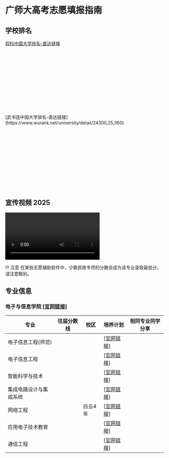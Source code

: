 # 广师大高考志愿填报指南

## 学校排名

[软科中国大学排名-直达链接](https://www.shanghairanking.cn/institution/guangdong-polytechnic-normal-university)
<div id="container-01" style="height: 200px"></div>
[武书连中国大学排名-直达链接](https://www.wurank.net/university/detail/24300,25,360)
<div id="container-02" style="height: 200px"></div>

<script type="text/javascript" src="https://fastly.jsdelivr.net/npm/echarts@5/dist/echarts.min.js"></script>
<script type="text/javascript">
    var dom = document.getElementById('container-01');
    var myChart = echarts.init(dom, null, {
        renderer: 'canvas',
        useDirtyRect: false
    });
    var app = {};

    var option;

    option = {
    title: {
        text: '广东技术师范大学  软科中国大学排名（主榜）'
    },
    toolbox: {
        show: true,
        feature: {
            saveAsImage: {}
        }
    },
    xAxis: {
    type: 'category',
    data: ['2021', '2022', '2023', '2024', '2025']
    },
    yAxis: {
    type: 'value',
    min: 250,
    max: 350,
    inverse: true,
    },
    series: [
    {
        data: [306, 292, 314, 328, 319],
        type: 'line',
        smooth: true,
        label:{
            show: true
        }
    }
    ]
    };

    if (option && typeof option === 'object') {
        myChart.setOption(option);
    }

    window.addEventListener('resize', myChart.resize);
</script>
<script type="text/javascript">
    var dom = document.getElementById('container-02');
    var myChart = echarts.init(dom, null, {
        renderer: 'canvas',
        useDirtyRect: false
    });
    var app = {};

    var option;

    option = {
    title: {
        text: '广东技术师范大学  武书连中国大学排名'
    },
    toolbox: {
        show: true,
        feature: {
            saveAsImage: {}
        }
    },
    xAxis: {
    type: 'category',
    data: ['2002', '2003', '2004', '2005', '2006', '2007', '2008', '2009', '2010', '2011', '2012', '2013', '2014', '2015', '2016', '2017', '2018', '2019', '2020', '2021', '2022', '2023', '2024', '2025']
    },
    yAxis: {
    type: 'value',
    min: 200,
    inverse: true,
    },
    series: [
    {
        data: [400, 403, 439, 462, 474, 459, 469, 480, 454, 445, 438, 402, 449, 473, 454, 437, 478, 496, 468, 536, 481, 628, 416, 424],
        type: 'line',
        smooth: true,
        label:{
            show: true
        }
    }
    ]
    };

    if (option && typeof option === 'object') {
        myChart.setOption(option);
    }

    window.addEventListener('resize', myChart.resize);
</script>

## 宣传视频 2025

<video src="/assets/welcome2025.mp4"></video>

!!! 注意
    在某些志愿辅助软件中，少数民族专项的分数会成为该专业录取最低分，请注意甄别。

## 专业信息

### 电子与信息学院 [[官网链接](https://dxxy.gpnu.edu.cn/)]

| 专业                   | 往届分数线 | 校区    | 培养计划                                               | 相同专业同学分享 |
| ---------------------- | ---------- | ------- | ------------------------------------------------------ | ---------------- |
| 电子信息工程(师范)     |            |         | [[官网链接](https://dxxy.gpnu.edu.cn/info/1114/2562.htm)] |                  |
| 电子信息工程           |            |         | [[官网链接](https://dxxy.gpnu.edu.cn/info/1114/2652.htm)] |                  |
| 智能科学与技术         |            |         | [[官网链接](https://dxxy.gpnu.edu.cn/info/1114/4731.htm)] |                  |
| 集成电路设计与集成系统 |            |         | [[官网链接](https://dxxy.gpnu.edu.cn/info/1114/6273.htm)] |                  |
| 网络工程               |            | 白云4年 | [[官网链接](https://dxxy.gpnu.edu.cn/info/1114/2560.htm)] |                  |
| 应用电子技术教育       |            |         | [[官网链接](https://dxxy.gpnu.edu.cn/info/1114/2557.htm)] |                  |
| 通信工程               |            |         | [[官网链接](https://dxxy.gpnu.edu.cn/info/1114/6261.htm)] |                  |
